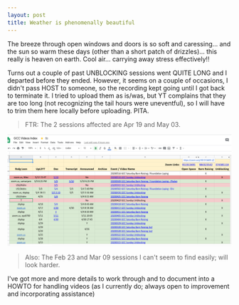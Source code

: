 ```yaml
---
layout: post
title: Weather is phenomenally beautiful
---
```


The breeze through open windows and doors is so soft and
caressing... and the sun so warm these days (other than a short patch
of drizzles)... this really is heaven on earth. Cool air... carrying
away stress effectively!!

Turns out a couple of past UNBLOCKING sessions went QUITE LONG and I
departed before they ended. However, it seems on a couple of
occasions, I didn't pass HOST to someone, so the recording kept going
until I got back to terminate it. I tried to upload them as is/was, but
YT complains that they are too long (not recognizing the tail hours
were uneventful), so I will have to trim them here locally before
uploading. PITA.

> FTR: The 2 sessions affected are Apr 19 and May 03.

![my videos worksheet](/images/2020/Screenshot_2020-05-12_20-23-16.png)

> Also: The Feb 23 and Mar 09 sessions I can't seem to find easily; will
look harder. 

I've got more and more details to work through and to document into a
HOWTO for handling videos (as I currently do; always open to
improvement and incorporating assistance)
